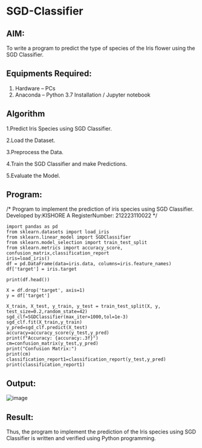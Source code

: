 # SGD-Classifier
## AIM:
To write a program to predict the type of species of the Iris flower using the SGD Classifier.

## Equipments Required:
1. Hardware – PCs
2. Anaconda – Python 3.7 Installation / Jupyter notebook

## Algorithm

1.Predict Iris Species using SGD Classifier.

2.Load the Dataset.

3.Preprocess the Data.

4.Train the SGD Classifier and make Predictions.

5.Evaluate the Model.

## Program:

/*
Program to implement the prediction of iris species using SGD Classifier.
Developed by:KISHORE A
RegisterNumber:  212223110022
*/

```
import pandas as pd
from sklearn.datasets import load_iris
from sklearn.linear_model import SGDClassifier
from sklearn.model_selection import train_test_split
from sklearn.metrics import accuracy_score, confusion_matrix,classification_report
iris=load_iris()
df = pd.DataFrame(data=iris.data, columns=iris.feature_names)
df['target'] = iris.target

print(df.head())

X = df.drop('target', axis=1)
y = df['target']

X_train, X_test, y_train, y_test = train_test_split(X, y, test_size=0.2,random_state=42)
sgd_clf=SGDClassifier(max_iter=1000,tol=1e-3)
sgd_clf.fit(X_train,y_train)
y_pred=sgd_clf.predict(X_test)
accuracy=accuracy_score(y_test,y_pred)
print(f"Accuracy: {accuracy:.3f}")
cm=confusion_matrix(y_test,y_pred)
print("Confusion Matrix:")
print(cm)
classification_report1=classification_report(y_test,y_pred)
print(classification_report1)
```

## Output:

![image](https://github.com/user-attachments/assets/7dd2c6a9-b09e-4da6-b752-59111eb2b5f5)


## Result:
Thus, the program to implement the prediction of the Iris species using SGD Classifier is written and verified using Python programming.
